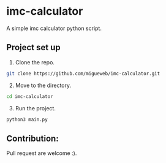 # imc-calculator
A simple imc calculator python script.

## Project set up
1. Clone the repo.
```bash
git clone https://github.com/migueweb/imc-calculator.git
```
2. Move to the directory.
```bash
cd imc-calculator
```

3. Run the project.
```bash
python3 main.py
```

## Contribution:
Pull request are welcome :).